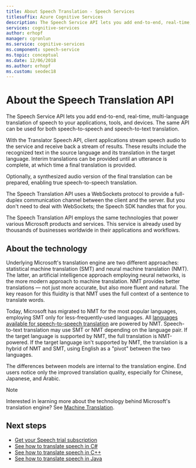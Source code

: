 ```yaml
---
title: About Speech Translation - Speech Services
titlesuffix: Azure Cognitive Services
description: The Speech Service API lets you add end-to-end, real-time, multi-language translation of speech to your applications, tools, and devices. The same API can be used for both speech-to-speech and speech-to-text translation.
services: cognitive-services
author: erhopf
manager: cgronlun
ms.service: cognitive-services
ms.component: speech-service
ms.topic: conceptual
ms.date: 12/06/2018
ms.author: erhopf
ms.custom: seodec18
---
```


# About the Speech Translation API

The Speech Service API lets you add end-to-end, real-time, multi-language translation of speech to your applications, tools, and devices. The same API can be used for both speech-to-speech and speech-to-text translation.

With the Translator Speech API, client applications stream speech audio to the service and receive back a stream of results. These results include the recognized text in the source language and its translation in the target language. Interim translations can be provided until an utterance is complete, at which time a final translation is provided.

Optionally, a synthesized audio version of the final translation can be prepared, enabling true speech-to-speech translation.

The Speech Translation API uses a WebSockets protocol to provide a full-duplex communication channel between the client and the server. But you don't need to deal with WebSockets; the Speech SDK handles that for you.

The Speech Translation API employs the same technologies that power various Microsoft products and services. This service is already used by thousands of businesses worldwide in their applications and workflows.

## About the technology

Underlying Microsoft's translation engine are two different approaches: statistical machine translation (SMT) and neural machine translation (NMT). The latter, an artificial intelligence approach employing neural networks, is the more modern approach to machine translation. NMT provides better translations — not just more accurate, but also more fluent and natural. The key reason for this fluidity is that NMT uses the full context of a sentence to translate words.

Today, Microsoft has migrated to NMT for the most popular languages, employing SMT only for less-frequently-used languages. All [languages available for speech-to-speech translation](language-support.md#speech-translation) are powered by NMT. Speech-to-text translation may use SMT or NMT depending on the language pair. If the target language is supported by NMT, the full translation is NMT-powered. If the target language isn't supported by NMT, the translation is a hybrid of NMT and SMT, using English as a "pivot" between the two languages.

The differences between models are internal to the translation engine. End users notice only the improved translation quality, especially for Chinese, Japanese, and Arabic.

> [!NOTE]
> Interested in learning more about the technology behind Microsoft's translation engine? See [Machine Translation](https://www.microsoft.com/en-us/translator/mt.aspx).

## Next steps

* [Get your Speech trial subscription](https://azure.microsoft.com/try/cognitive-services/)
* [See how to translate speech in C#](how-to-translate-speech-csharp.md)
* [See how to translate speech in C++](how-to-translate-speech-cpp.md)
* [See how to translate speech in Java](how-to-translate-speech-java.md)
